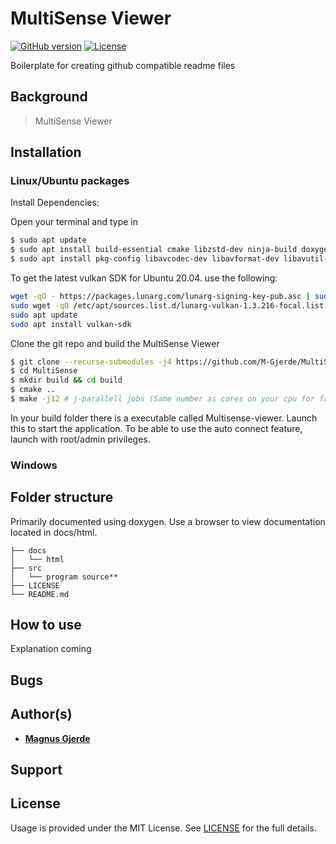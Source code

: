 # MultiSense Viewer

[![GitHub version](https://img.shields.io/badge/version-v0.1.0-blue.svg)](https://github.com/yilber/readme-boilerplate)
[![License](https://img.shields.io/github/license/yilber/readme-boilerplate.svg)](https://github.com/Yilber/readme-boilerplate/blob/master/LICENSE)
<!---
 [![Backers on Patreon](https://img.shields.io/badge/backer-Patreon-orange.svg)](https://www.patreon.com/yilber) [![Backers on Paypal](https://img.shields.io/badge/backer-Paypal-blue.svg)](https://www.paypal.me/Yilber) -->


Boilerplate for creating github compatible readme files

## Background

> MultiSense Viewer

## Installation

### Linux/Ubuntu packages
Install Dependencies:

Open your terminal and type in
```sh
$ sudo apt update
$ sudo apt install build-essential cmake libzstd-dev ninja-build doxygen libsdl2-dev libgl1-mesa-glx libgl1-mesa-dev libvulkan1 libvulkan-dev libassimp-dev opencl-c-headers
$ sudo apt install pkg-config libavcodec-dev libavformat-dev libavutil-dev libswscale-dev libtbb-dev
```
To get the latest vulkan SDK for Ubuntu 20.04. use the following:
```sh
wget -qO - https://packages.lunarg.com/lunarg-signing-key-pub.asc | sudo apt-key add -
sudo wget -qO /etc/apt/sources.list.d/lunarg-vulkan-1.3.216-focal.list https://packages.lunarg.com/vulkan/1.3.216/lunarg-vulkan-1.3.216-focal.list
sudo apt update
sudo apt install vulkan-sdk
```
Clone the git repo and build the MultiSense Viewer
```sh
$ git clone --recurse-submodules -j4 https://github.com/M-Gjerde/MultiSense
$ cd MultiSense
$ mkdir build && cd build
$ cmake ..
$ make -j12 # j-parallell jobs (Same number as cores on your cpu for faster compile)
```

In your build folder there is a executable called Multisense-viewer. Launch this to start the application.
To be able to use the auto connect feature, launch with root/admin privileges.

### Windows
## Folder structure

Primarily documented using doxygen. Use a browser to view documentation located in docs/html.

```text
├── docs
│   └── html
├── src
│   └── program source**
├── LICENSE
└── README.md
```

## How to use

Explanation coming


## Bugs


## Author(s)

* [**Magnus Gjerde**](https://github.com/M-Gjerde/)

## Support

## License

Usage is provided under the MIT License. See [LICENSE](https://github.com/M-Gjerde/MultiSense/blob/master/LICENSE) for the full details.
